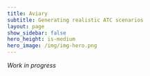 ```yaml
---
title: Aviary
subtitle: Generating realistic ATC scenarios
layout: page
show_sidebar: false
hero_height: is-medium
hero_image: /img/img-hero.png
---
```


*Work in progress*